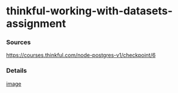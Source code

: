 # thinkful-working-with-datasets-assignment

### Sources
https://courses.thinkful.com/node-postgres-v1/checkpoint/6

### Details
[image](https://cdn.discordapp.com/attachments/636565266356240394/650023440262103041/screenshot.png)
